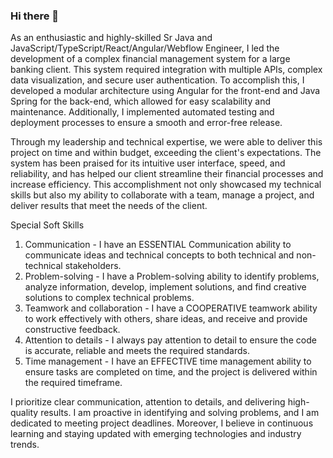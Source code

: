 ### Hi there 👋

As an enthusiastic and highly-skilled Sr Java and JavaScript/TypeScript/React/Angular/Webflow Engineer, I led the development of a complex financial management system for a large banking client. This system required integration with multiple APIs, complex data visualization, and secure user authentication. To accomplish this, I developed a modular architecture using Angular for the front-end and Java Spring for the back-end, which allowed for easy scalability and maintenance. Additionally, I implemented automated testing and deployment processes to ensure a smooth and error-free release.

Through my leadership and technical expertise, we were able to deliver this project on time and within budget, exceeding the client's expectations. The system has been praised for its intuitive user interface, speed, and reliability, and has helped our client streamline their financial processes and increase efficiency. This accomplishment not only showcased my technical skills but also my ability to collaborate with a team, manage a project, and deliver results that meet the needs of the client.

Special Soft Skills
1. Communication - I have an ESSENTIAL Communication ability to communicate ideas and technical concepts to both technical and non-technical stakeholders.
2. Problem-solving - I have a Problem-solving ability to identify problems, analyze information, develop, implement solutions, and find creative solutions to complex technical problems.
3. Teamwork and collaboration - I have a COOPERATIVE teamwork ability to work effectively with others, share ideas, and receive and provide constructive feedback.
4. Attention to details - I always pay attention to detail to ensure the code is accurate, reliable and meets the required standards.
5. Time management - I have an EFFECTIVE time management ability to ensure tasks are completed on time, and the project is delivered within the required timeframe.

I prioritize clear communication, attention to details, and delivering high-quality results. I am proactive in identifying and solving problems, and I am dedicated to meeting project deadlines. Moreover, I believe in continuous learning and staying updated with emerging technologies and industry trends.

<!--
**theodoregeorge/theodoregeorge** is a ✨ _special_ ✨ repository because its `README.md` (this file) appears on your GitHub profile.

Here are some ideas to get you started:

- 🔭 I’m currently working on ...
- 🌱 I’m currently learning ...
- 👯 I’m looking to collaborate on ...
- 🤔 I’m looking for help with ...
- 💬 Ask me about ...
- 📫 How to reach me: ...
- 😄 Pronouns: ...
- ⚡ Fun fact: ...
-->

